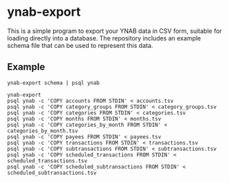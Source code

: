 # ynab-export

This is a simple program to export your YNAB data in CSV form, suitable for
loading directly into a database. The repository includes an example schema
file that can be used to represent this data.

## Example

    ynab-export schema | psql ynab

    ynab-export
    psql ynab -c 'COPY accounts FROM STDIN' < accounts.tsv
    psql ynab -c 'COPY category_groups FROM STDIN' < category_groups.tsv
    psql ynab -c 'COPY categories FROM STDIN' < categories.tsv
    psql ynab -c 'COPY months FROM STDIN' < months.tsv
    psql ynab -c 'COPY categories_by_month FROM STDIN' < categories_by_month.tsv
    psql ynab -c 'COPY payees FROM STDIN' < payees.tsv
    psql ynab -c 'COPY transactions FROM STDIN' < transactions.tsv
    psql ynab -c 'COPY subtransactions FROM STDIN' < subtransactions.tsv
    psql ynab -c 'COPY scheduled_transactions FROM STDIN' < scheduled_transactions.tsv
    psql ynab -c 'COPY scheduled_subtransactions FROM STDIN' < scheduled_subtransactions.tsv
